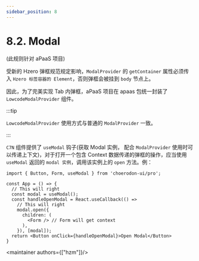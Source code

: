 ```yaml
---
sidebar_position: 8
---
```


# 8.2. Modal

<intro type="draft" /> (此规则针对 aPaaS 项目)

受新的 Hzero 弹框规范规定影响，`ModalProvider` 的 `getContainer` 属性必须传入 `Hzero 标签容器的 Element`，否则弹框会被挂到 `body` 节点上。  

因此，为了完美实现 Tab 内弹框，aPaaS 项目在 apaas 包统一封装了 `LowcodeModalProvider` 组件。

:::tip

`LowcodeModalProvider` 使用方式与普通的 `ModalProvider` 一致。

:::

`C7N` 组件提供了 `useModal` 钩子(获取 Modal 实例， 配合 `ModalProvider` 使用时可以传递上下文)，对于打开一个包含 Context 数据传递的弹框的操作，应当使用 `useModal` 返回的 `modal 实例`，调用该实例上的 `open` 方法。例：

```tsx
import { Button, Form, useModal } from 'choerodon-ui/pro';

const App = () => {
  // This will right
  const modal = useModal();
  const handleOpenModal = React.useCallback(() =>
    // This will right
    modal.open({
      children: (
        <Form /> // Form will get context
      ),
    }), [modal]);
  return <Button onClick={handleOpenModal}>Open Modal</Button>
}
```

<maintainer authors={["hzm"]}/>
